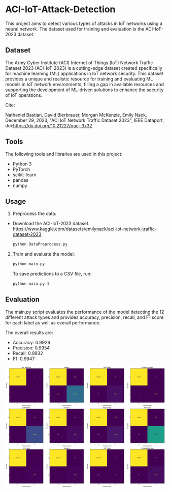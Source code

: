 # ACI-IoT-Attack-Detection

This project aims to detect various types of attacks in IoT networks using a neural network. The dataset used for training and evaluation is the ACI-IoT-2023 dataset.

## Dataset

The Army Cyber Institute (ACI) Internet of Things (IoT) Network Traffic Dataset 2023 (ACI-IoT-2023) is a cutting-edge dataset created specifically for machine learning (ML) applications in IoT network security. This dataset provides a unique and realistic resource for training and evaluating ML models in IoT network environments, filling a gap in available resources and supporting the development of ML-driven solutions to enhance the security of IoT operations.

Cite:

Nathaniel Bastian, David Bierbrauer, Morgan McKenzie, Emily Nack, December 29, 2023, "ACI IoT Network Traffic Dataset 2023", IEEE Dataport, doi:https://dx.doi.org/10.21227/qacj-3x32.

## Tools

The following tools and libraries are used in this project:

- Python 3
- PyTorch
- scikit-learn
- pandas
- numpy

## Usage

1. Preprocess the data:

- Download the ACI-IoT-2023 dataset. https://www.kaggle.com/datasets/emilynack/aci-iot-network-traffic-dataset-2023
    ```sh
    python DataPreprocess.py
    ```

2. Train and evaluate the model:
    ```sh
    python main.py
    ```

    To save predictions to a CSV file, run:
    ```sh
    python main.py 1
    ```

## Evaluation

The main.py script evaluates the performance of the model detecting the 12 different attack types and provides accuracy, precision, recall, and F1 score for each label as well as overall performance. 

The overall results are:
- Accuracy: 	0.9929
- Precision:	0.9954
- Recall:		0.9932
- F1:           0.9947

![alt text](confusion_matrices.png)



